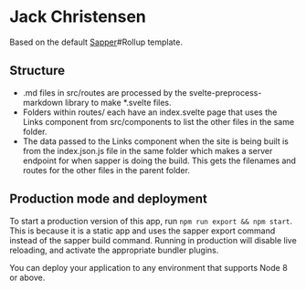 # Jack Christensen

Based on the default [Sapper](https://github.com/sveltejs/sapper)#Rollup template.

## Structure

 - .md files in src/routes are processed by the svelte-preprocess-markdown library to make *.svelte files. 
 - Folders within routes/ each have an index.svelte page that uses the Links component from src/components to list the other files in the same folder.
 - The data passed to the Links component when the site is being built is from the index.json.js file in the same folder which makes a server endpoint for when sapper is doing the build. This gets the filenames and routes for the other files in the parent folder.


## Production mode and deployment

To start a production version of this app, run `npm run export && npm start`. This is because it is a static app and uses the sapper export command instead of the sapper build command. Running in production will disable live reloading, and activate the appropriate bundler plugins.

You can deploy your application to any environment that supports Node 8 or above. 

